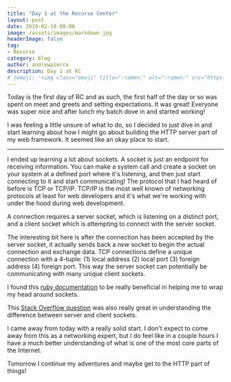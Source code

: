 ```yaml
---
title: "Day 1 at the Recurse Center"
layout: post
date: 2019-02-18 08:00
image: /assets/images/markdown.jpg
headerImage: false
tag:
- Recurse
category: blog
author: andrewpierce
description: Day 1 at RC
# jemoji: '<img class="emoji" title=":ramen:" alt=":ramen:" src="https://assets.github.com/images/icons/emoji/unicode/1f35c.png" height="20" width="20" align="absmiddle">'
---
```


Today is the first day of RC and as such, the first half of the day or so was spent on meet and greets and setting expectations. It was great! Everyone was super nice and after lunch my batch dove in and started working!

I was feeling a little unsure of what to do, so I decided to just dive in and start learning about how I might go about building the HTTP server part of my web framework. It seemed like an okay place to start.

------------------------------------------------------------------

I ended up learning a lot about sockets. A socket is just an endpoint for receiving information. You can make a system call and create a socket on your system at a defined port where it's listening, and then just start connecting to it and start communicating! The protocol that I had heard of before is TCP or TCP/IP. TCP/IP is the most well known of networking protocols at least for web developers and it's what we're working with under the hood during web development.

A connection requires a server socket, which is listening on a distinct port, and a client socket which is attempting to connect with the server socket.

The interesting bit here is after the connection has been accepted by the server socket, it actually sends back a _new_ socket to begin the actual connection and exchange data. TCP connections define a unique connection with a 4-tuple: (1) local address (2) local port (3) foreign address (4) foreign port. This way the server socket can potentially be communicating with many unique client sockets.

I found this [ruby documentation](https://docs.ruby-lang.org/en/2.1.0/Socket.html) to be really beneficial in helping me to wrap my head around sockets.

This [Stack Overflow question](https://stackoverflow.com/questions/774571/server-vs-client-socket-low-level-details) was also really great in understanding the difference between server and client sockets.

I came away from today with a really solid start. I don't expect to come away from this as a networking expert, but I do feel like in a couple hours I have a much better understanding of what is one of the most core parts of the Internet.

Tomorrow I continue my adventures and maybe get to the HTTP part of things!
